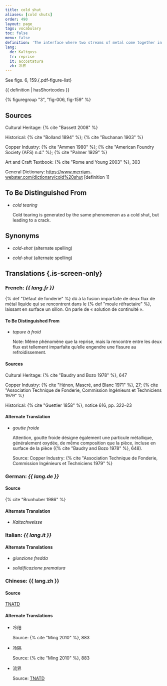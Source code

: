 ```yaml
---
title: cold shut
aliases: [cold shuts]
order: 490
layout: page
tags: vocabulary
toc: false
menu: false
definition: 'The interface where two streams of metal come together in the {% def "mold" %} but do not fuse properly, often due to premature cooling of the metal in the mold. A cold shut may also describe a hole or void in a {% def "cast (n.)" "cast" %} caused by premature cooling ({% cite "Rome and Young 2003" %}, 303). The cooled metal edges will be rounded in profile.'
lang:
  de: Kaltguss
  fr: reprise
  it: accostatura
  zh: 冷界
---
```


See figs. 6, 159.{.pdf-figure-list}

{{ definition | hasShortcodes }}

{% figuregroup "3", "fig-006, fig-159" %}

## Sources

Cultural Heritage: {% cite "Bassett 2008" %}

Historical: {% cite "Bolland 1894" %}; {% cite "Buchanan 1903" %}

Copper Industry: {% cite "Ammen 1980" %}; {% cite "American Foundry Society (AFS) n.d." %}; {% cite "Palmer 1929" %}

Art and Craft Textbook: {% cite "Rome and Young 2003" %}, 303

General Dictionary: <https://www.merriam-webster.com/dictionary/cold%20shut> [definition 1]

## To Be Distinguished From

- *cold tearing*

    Cold tearing is generated by the same phenomenon as a cold shut, but leading to a crack.

## Synonyms

- *cold-shot* (alternate spelling)

- *cold-shut* (alternate spelling)

## Translations {.is-screen-only}

<div class="accordion">

### **French**: *{{ lang.fr }}*

{% def "Défaut de fonderie" %} dû à la fusion imparfaite de deux flux de métal liquide qui se rencontrent dans le {% def "moule réfractaire" %}, laissant en surface un sillon. On parle de « solution de continuité ».

#### To Be Distinguished From

- *tapure à froid*

    Note: Même phénomène que la reprise, mais la rencontre entre les deux flux est tellement imparfaite qu’elle engendre une fissure au refroidissement.

#### Sources

Cultural Heritage: {% cite "Baudry and Bozo 1978" %}, 647

Copper Industry: {% cite "Hénon, Mascré, and Blanc 1971" %}, 27; {% cite "Association Technique de Fonderie, Commission Ingénieurs et Techniciens 1979" %}

Historical: {% cite "Guettier 1858" %}, notice 616, pp. 322–23

#### Alternate Translation

- *goutte froide*

    Attention, goutte froide désigne également une particule métallique, généralement oxydée, de même composition que la pièce, incluse en surface de la pièce ({% cite "Baudry and Bozo 1978" %}, 648).

    Source: Copper Industry: {% cite "Association Technique de Fonderie, Commission Ingénieurs et Techniciens 1979" %}

### **German**: *{{ lang.de }}*

#### Source

{% cite "Brunhuber 1986" %}

#### Alternate Translation

- *Kaltschweisse*

### **Italian**: *{{ lang.it }}*

#### Alternate Translations

- *giunzione fredda*

- *solidificazione prematura*

### **Chinese**: {{ lang.zh }}

#### Source

[TNATD](http://terms.naer.edu.tw/detail/627912/?index=1)

#### Alternate Translations

- 冷结

    Source: {% cite "Ming 2010" %}, 883

- 冷隔

    Source: {% cite "Ming 2010" %}, 883

- 流界

    Source: [TNATD](http://terms.naer.edu.tw/detail/627912/?index=1)

</div>

